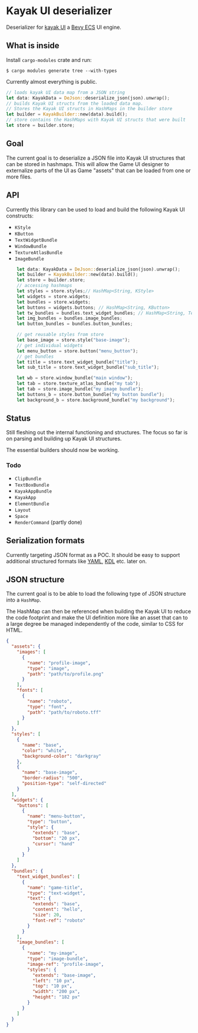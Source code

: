 # Kayak UI deserializer

Deserializer for [kayak UI](https://github.com/StarArawn/kayak_ui) a [Bevy ECS](https://bevyengine.org/) UI engine.

## What is inside

Install `cargo-modules` crate and run:

`$ cargo modules generate tree --with-types`

Currently almost everything is public.

```rust
// loads kayak UI data map from a JSON string
let data: KayakData = DeJson::deserialize_json(json).unwrap();
// builds Kayak UI structs from the loaded data map.
// Stores the Kayak UI structs in HashMaps in the builder store
let builder = KayakBuilder::new(data).build();
// store contains the HashMaps with Kayak UI structs that were built
let store = builder.store;
```

## Goal

The current goal is to deserialize a JSON file into Kayak UI structures that can be stored in hashmaps. This will allow the Game UI designer to externalize parts of the UI as Game "assets" that can be loaded from one or more files.

## API

Currently this library can be used to load and build the following Kayak UI constructs:

- `KStyle`
- `KButton`
- `TextWidgetBundle`
- `WindowBundle`
- `TextureAtlasBundle`
- `ImageBundle`

```rust
    let data: KayakData = DeJson::deserialize_json(json).unwrap();
    let builder = KayakBuilder::new(data).build();
    let store = builder.store;
    // accessing hashmaps
    let styles = store.styles;// HashMap<String, KStyle>
    let widgets = store.widgets;
    let bundles = store.widgets;
    let buttons = widgets.buttons; // HashMap<String, KButton>
    let tw_bundles = bundles.text_widget_bundles; // HashMap<String, TextWidgetBundle>
    let img_bundles = bundles.image_bundles;
    let button_bundles = bundles.button_bundles;

    // get reusable styles from store
    let base_image = store.style("base-image");
    // get individual widgets
    let menu_button = store.button("menu_button");
    // get bundles
    let title = store.text_widget_bundle("title");
    let sub_title = store.text_widget_bundle("sub_title");

    let wb = store.window_bundle("main window");
    let tab = store.texture_atlas_bundle("my tab");
    let tab = store.image_bundle("my image bundle");
    let buttons_b = store.button_bundle("my button bundle");
    let background_b = store.background_bundle("my background");
```

## Status

Still fleshing out the internal functioning and structures. The focus so far is on parsing and building up Kayak UI structures.

The essential builders should now be working.

### Todo

- `ClipBundle`
- `TextBoxBundle`
- `KayakAppBundle`
- `KayakApp`
- `ElementBundle`
- `Layout`
- `Space`
- `RenderCommand` (partly done)

## Serialization formats

Currently targeting JSON format as a POC. It should be easy to support additional structured formats like [YAML](https://yaml.org/), [KDL](https://kdl.dev/) etc. later on.

## JSON structure

The current goal is to be able to load the following type of JSON structure into a `HashMap`.

The HashMap can then be referenced when building the Kayak UI to reduce the code footprint and make the UI definition more like an asset that can to a large degree be managed independently of the code, similar to CSS for HTML.

```json
{
  "assets": {
    "images": [
      {
        "name": "profile-image",
        "type": "image",
        "path": "path/to/profile.png"
      }
    ],
    "fonts": [
      {
        "name": "roboto",
        "type": "font",
        "path": "path/to/roboto.tff"
      }
    ]
  },
  "styles": [
    {
      "name": "base",
      "color": "white",
      "background-color": "darkgray"
    },
    {
      "name": "base-image",
      "border-radius": "500",
      "position-type": "self-directed"
    }
  ],
  "widgets": {
    "buttons": [
      {
        "name": "menu-button",
        "type": "button",
        "style": {
          "extends": "base",
          "bottom": "20 px",
          "cursor": "hand"
        }
      }
    ]
  },
  "bundles": {
    "text_widget_bundles": [
      {
        "name": "game-title",
        "type": "text-widget",
        "text": {
          "extends": "base",
          "content": "hello",
          "size": 20,
          "font-ref": "roboto"
        }
      }
    ],
    "image_bundles": [
      {
        "name": "my-image",
        "type": "image-bundle",
        "image-ref": "profile-image",
        "styles": {
          "extends": "base-image",
          "left": "10 px",
          "top": "10 px",
          "width": "200 px",
          "height": "182 px"
        }
      }
    ]
  }
}
```
